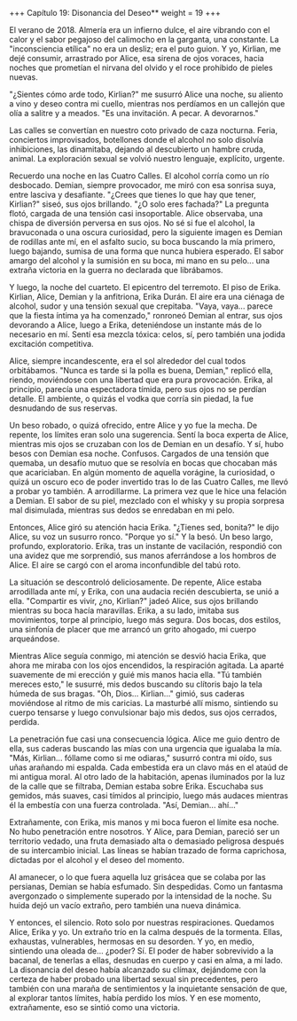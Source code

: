 +++
Capítulo 19: Disonancia del Deseo**
weight = 19
+++

El verano de 2018. Almería era un infierno dulce, el aire vibrando con el calor y el sabor pegajoso del calimocho en la garganta, una constante. La "inconsciencia etílica" no era un desliz; era el puto guion. Y yo, Kirlian, me dejé consumir, arrastrado por Alice, esa sirena de ojos voraces, hacia noches que prometían el nirvana del olvido y el roce prohibido de pieles nuevas.

"¿Sientes cómo arde todo, Kirlian?" me susurró Alice una noche, su aliento a vino y deseo contra mi cuello, mientras nos perdíamos en un callejón que olía a salitre y a meados. "Es una invitación. A pecar. A devorarnos."

Las calles se convertían en nuestro coto privado de caza nocturna. Feria, conciertos improvisados, botellones donde el alcohol no solo disolvía inhibiciones, las dinamitaba, dejando al descubierto un hambre cruda, animal. La exploración sexual se volvió nuestro lenguaje, explícito, urgente.

Recuerdo una noche en las Cuatro Calles. El alcohol corría como un río desbocado. Demian, siempre provocador, me miró con esa sonrisa suya, entre lasciva y desafiante.
"¿Crees que tienes lo que hay que tener, Kirlian?" siseó, sus ojos brillando. "¿O solo eres fachada?"
La pregunta flotó, cargada de una tensión casi insoportable. Alice observaba, una chispa de diversión perversa en sus ojos. No sé si fue el alcohol, la bravuconada o una oscura curiosidad, pero la siguiente imagen es Demian de rodillas ante mí, en el asfalto sucio, su boca buscando la mía primero, luego bajando, sumisa de una forma que nunca hubiera esperado. El sabor amargo del alcohol y la sumisión en su boca, mi mano en su pelo... una extraña victoria en la guerra no declarada que librábamos.

Y luego, la noche del cuarteto. El epicentro del terremoto. El piso de Erika. Kirlian, Alice, Demian y la anfitriona, Erika Durán. El aire era una ciénaga de alcohol, sudor y una tensión sexual que crepitaba.
"Vaya, vaya... parece que la fiesta íntima ya ha comenzado," ronroneó Demian al entrar, sus ojos devorando a Alice, luego a Erika, deteniéndose un instante más de lo necesario en mí. Sentí esa mezcla tóxica: celos, sí, pero también una jodida excitación competitiva.

Alice, siempre incandescente, era el sol alrededor del cual todos orbitábamos. "Nunca es tarde si la polla es buena, Demian," replicó ella, riendo, moviéndose con una libertad que era pura provocación. Erika, al principio, parecía una espectadora tímida, pero sus ojos no se perdían detalle. El ambiente, o quizás el vodka que corría sin piedad, la fue desnudando de sus reservas.

Un beso robado, o quizá ofrecido, entre Alice y yo fue la mecha. De repente, los límites eran solo una sugerencia. Sentí la boca experta de Alice, mientras mis ojos se cruzaban con los de Demian en un desafío. Y sí, hubo besos con Demian esa noche. Confusos. Cargados de una tensión que quemaba, un desafío mutuo que se resolvía en bocas que chocaban más que acariciaban. En algún momento de aquella vorágine, la curiosidad, o quizá un oscuro eco de poder invertido tras lo de las Cuatro Calles, me llevó a probar yo también. A arrodillarme. La primera vez que le hice una felación a Demian. El sabor de su piel, mezclado con el whisky y su propia sorpresa mal disimulada, mientras sus dedos se enredaban en mi pelo.

Entonces, Alice giró su atención hacia Erika.
"¿Tienes sed, bonita?" le dijo Alice, su voz un susurro ronco. "Porque yo sí." Y la besó. Un beso largo, profundo, exploratorio. Erika, tras un instante de vacilación, respondió con una avidez que me sorprendió, sus manos aferrándose a los hombros de Alice. El aire se cargó con el aroma inconfundible del tabú roto.

La situación se descontroló deliciosamente. De repente, Alice estaba arrodillada ante mí, y Erika, con una audacia recién descubierta, se unió a ella.
"Compartir es vivir, ¿no, Kirlian?" jadeó Alice, sus ojos brillando mientras su boca hacía maravillas. Erika, a su lado, imitaba sus movimientos, torpe al principio, luego más segura. Dos bocas, dos estilos, una sinfonía de placer que me arrancó un grito ahogado, mi cuerpo arqueándose.

Mientras Alice seguía conmigo, mi atención se desvió hacia Erika, que ahora me miraba con los ojos encendidos, la respiración agitada. La aparté suavemente de mi erección y guié mis manos hacia ella.
"Tú también mereces esto," le susurré, mis dedos buscando su clítoris bajo la tela húmeda de sus bragas.
"Oh, Dios... Kirlian..." gimió, sus caderas moviéndose al ritmo de mis caricias. La masturbé allí mismo, sintiendo su cuerpo tensarse y luego convulsionar bajo mis dedos, sus ojos cerrados, perdida.

La penetración fue casi una consecuencia lógica. Alice me guio dentro de ella, sus caderas buscando las mías con una urgencia que igualaba la mía. "Más, Kirlian... fóllame como si me odiaras," susurró contra mi oído, sus uñas arañando mi espalda. Cada embestida era un clavo más en el ataúd de mi antigua moral.
Al otro lado de la habitación, apenas iluminados por la luz de la calle que se filtraba, Demian estaba sobre Erika. Escuchaba sus gemidos, más suaves, casi tímidos al principio, luego más audaces mientras él la embestía con una fuerza controlada. "Así, Demian... ahí..."

Extrañamente, con Erika, mis manos y mi boca fueron el límite esa noche. No hubo penetración entre nosotros. Y Alice, para Demian, pareció ser un territorio vedado, una fruta demasiado alta o demasiado peligrosa después de su intercambio inicial. Las líneas se habían trazado de forma caprichosa, dictadas por el alcohol y el deseo del momento.

Al amanecer, o lo que fuera aquella luz grisácea que se colaba por las persianas, Demian se había esfumado. Sin despedidas. Como un fantasma avergonzado o simplemente superado por la intensidad de la noche. Su huida dejó un vacío extraño, pero también una nueva dinámica.

Y entonces, el silencio. Roto solo por nuestras respiraciones. Quedamos Alice, Erika y yo. Un extraño trío en la calma después de la tormenta. Ellas, exhaustas, vulnerables, hermosas en su desorden. Y yo, en medio, sintiendo una oleada de... ¿poder? Sí. El poder de haber sobrevivido a la bacanal, de tenerlas a ellas, desnudas en cuerpo y casi en alma, a mi lado. La disonancia del deseo había alcanzado su clímax, dejándome con la certeza de haber probado una libertad sexual sin precedentes, pero también con una maraña de sentimientos y la inquietante sensación de que, al explorar tantos límites, había perdido los míos. Y en ese momento, extrañamente, eso se sintió como una victoria.